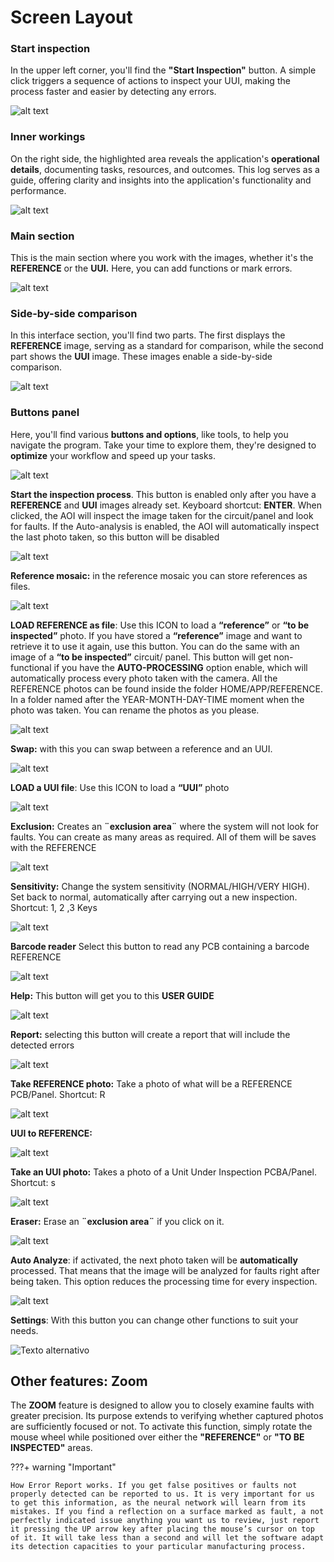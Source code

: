 # Screen Layout

### Start inspection

In the upper left corner, you'll find the **"Start Inspection"** button. A simple click triggers a sequence of actions to inspect your UUI, making the process faster and easier by detecting any errors.

![alt text](assets/SCREEN.png)

### Inner workings

On the right side, the highlighted area reveals the application's **operational details**, documenting tasks, resources, and outcomes. This log serves as a guide, offering clarity and insights into the application's functionality and performance.

![alt text](assets/SCRREN2.png)

### Main section

This is the main section where you work with the images, whether it's the **REFERENCE** or the **UUI.** Here, you can add functions or mark errors.

![alt text](assets/SCREEN3.png)

### Side-by-side comparison

In this interface section, you'll find two parts. The first displays the **REFERENCE** image, serving as a standard for comparison, while the second part shows the **UUI** image. These images enable a side-by-side comparison.

![alt text](assets/SCREEN4.png)

### Buttons panel

Here, you'll find various **buttons and options**, like tools, to help you navigate the program. Take your time to explore them, they're designed to **optimize** your workflow and speed up your tasks.

![alt text](assets/SCREEN5.png)


**Start the inspection process**. This button is enabled only after you have a **REFERENCE** and **UUI** images already set. Keyboard shortcut: **ENTER**. When clicked, the AOI will inspect the image taken for the circuit/panel and look for faults. If the Auto-analysis is enabled, the AOI will automatically inspect the last photo taken, so this button will be disabled

 ![alt text](assets/menu.png)

**Reference mosaic:** in the reference mosaic you can store references as files.

![alt text](assets/menu-mosaic.png)

**LOAD REFERENCE as file**: Use this ICON to load a **“reference”** or **“to be inspected”** photo. If you have stored a **“reference”** image and want to retrieve it to use it again, use this button. You can do the same with an image of a **“to be inspected”** circuit/ panel. This button will get non-functional if you have the **AUTO-PROCESSING** option enable, which will automatically process every photo taken with the camera. All the REFERENCE photos can be found inside the folder HOME/APP/REFERENCE. In a folder named after the YEAR-MONTH-DAY-TIME moment when the photo was taken. You can rename the photos as you please.

![alt text](assets/menu-load-ref-file.png)

**Swap:** with this you can swap between a reference and an UUI.

![alt text](assets/menu-tab.png)

**LOAD a UUI file**: Use this ICON to load a **“UUI”** photo

![alt text](assets/menu-load-uui-file.png)

**Exclusion:** Creates an **¨exclusion area¨** where the system will not look for faults. You can create as many areas as required. All of them will be saves with the REFERENCE

![alt text](assets/menu-exclusion.png)

**Sensitivity:** Change the system sensitivity (NORMAL/HIGH/VERY HIGH). Set back to normal, automatically after carrying out a new inspection. Shortcut: 1, 2 ,3 Keys

![alt text](assets/menu-sensitivity.png)

**Barcode reader** Select this button to read any PCB containing a barcode REFERENCE

![alt text](assets/menu-barcode.png)

**Help:** This button will get you to this **USER GUIDE**

![alt text](assets/menu-help.png)

**Report:** selecting this button will create a report that will include the detected errors

![alt text](assets/menu-report.png)

**Take REFERENCE photo:** Take a photo of what will be a REFERENCE PCB/Panel. Shortcut: R

![alt text](assets/menu-take-ref.png)

**UUI to REFERENCE:** 

![alt text](assets/menu-uui-to-ref.png)

**Take an UUI photo:** Takes a photo of a Unit Under Inspection PCBA/Panel. Shortcut: s

![alt text](assets/menu-take-uui.png)

**Eraser:** Erase an **¨exclusion area¨** if you click on it.


![alt text](assets/menu-rm-exclusion.png)

**Auto Analyze**:  if activated, the next photo taken will be **automatically** processed. That means that the image will be analyzed for faults right after being taken. This option reduces the processing time for every inspection.

![alt text](assets/menu-auto-process.png)

**Settings**: With this button you can change other functions to suit your needs.

![Texto alternativo](assets/menu-settings.png)

## Other features: Zoom


The **ZOOM** feature is designed to allow you to closely examine faults with greater precision. Its purpose extends to verifying whether captured photos are sufficiently focused or not. To activate this function, simply rotate the mouse wheel while positioned over either the **"REFERENCE"** or **"TO BE INSPECTED"** areas.

???+ warning "Important"

    How Error Report works. If you get false positives or faults not properly detected can be reported to us. It is very important for us to get this information, as the neural network will learn from its mistakes. If you find a reflection on a surface marked as fault, a not perfectly indicated issue anything you want us to review, just report it pressing the UP arrow key after placing the mouse’s cursor on top of it. It will take less than a second and will let the software adapt its detection capacities to your particular manufacturing process.

